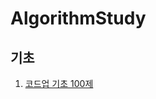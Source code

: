 # AlgorithmStudy

## 기초
1. [코드업 기초 100제](https://github.com/Domo9610/java-practice/tree/main/CodeUp_Basic_100)
